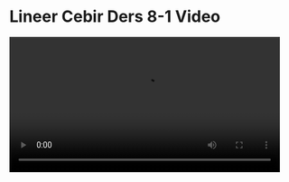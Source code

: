 # Lineer Cebir Ders 8-1 Video

<video width="95%" controls>
    <source src="https://drive.google.com/uc?export=view&id=1tb69q4BouK_8VdY7SnJgKWhDzxAuvQp-" type='video/mp4'>
</video>

